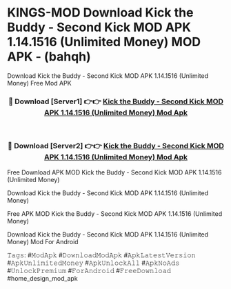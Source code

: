 # KINGS-MOD Download Kick the Buddy - Second Kick MOD APK 1.14.1516 (Unlimited Money) MOD APK - (bahqh)
Download Kick the Buddy - Second Kick MOD APK 1.14.1516 (Unlimited Money) Free Mod APK

<div align="center">
<h3>🔴 Download [Server1] 👉👉 <a href="https://apk-comot.site?title=Kick_the_Buddy_-_Second_Kick_MOD_APK_1.14.1516_(Unlimited_Money)">Kick the Buddy - Second Kick MOD APK 1.14.1516 (Unlimited Money) Mod Apk</a></h3><br>

<h3>🔴 Download [Server2] 👉👉 <a href="https://apk-comot.site?title=Kick_the_Buddy_-_Second_Kick_MOD_APK_1.14.1516_(Unlimited_Money)">Kick the Buddy - Second Kick MOD APK 1.14.1516 (Unlimited Money) Mod Apk</a></h3>
</div>


Free Download APK MOD Kick the Buddy - Second Kick MOD APK 1.14.1516 (Unlimited Money)

Download Kick the Buddy - Second Kick MOD APK 1.14.1516 (Unlimited Money) 

Free APK MOD Kick the Buddy - Second Kick MOD APK 1.14.1516 (Unlimited Money) 

Download Kick the Buddy - Second Kick MOD APK 1.14.1516 (Unlimited Money) Mod For Android

𝚃𝚊𝚐𝚜: #𝙼𝚘𝚍𝙰𝚙𝚔 #𝙳𝚘𝚠𝚗𝚕𝚘𝚊𝚍𝙼𝚘𝚍𝙰𝚙𝚔 #𝙰𝚙𝚔𝙻𝚊𝚝𝚎𝚜𝚝𝚅𝚎𝚛𝚜𝚒𝚘𝚗 #𝙰𝚙𝚔𝚄𝚗𝚕𝚒𝚖𝚒𝚝𝚎𝚍𝙼𝚘𝚗𝚎𝚢 #𝙰𝚙𝚔𝚄𝚗𝚕𝚘𝚌𝚔𝙰𝚕𝚕 #𝙰𝚙𝚔𝙽𝚘𝙰𝚍𝚜 #𝚄𝚗𝚕𝚘𝚌𝚔𝙿𝚛𝚎𝚖𝚒𝚞𝚖 #𝙵𝚘𝚛𝙰𝚗𝚍𝚛𝚘𝚒𝚍 #𝙵𝚛𝚎𝚎𝙳𝚘𝚠𝚗𝚕𝚘𝚊𝚍 #home_design_mod_apk